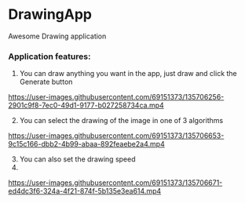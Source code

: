 # DrawingApp
Awesome Drawing application

### Application features:

1. You can draw anything you want in the app, just draw and click the Generate button

https://user-images.githubusercontent.com/69151373/135706256-2901c9f8-7ec0-49d1-9177-b027258734ca.mp4

2. You can select the drawing of the image in one of 3 algorithms

https://user-images.githubusercontent.com/69151373/135706653-9c15c166-dbb2-4b99-abaa-892feaebe2a4.mp4

3. You can also set the drawing speed
4. 
https://user-images.githubusercontent.com/69151373/135706671-ed4dc3f6-324a-4f21-874f-5b135e3ea614.mp4

